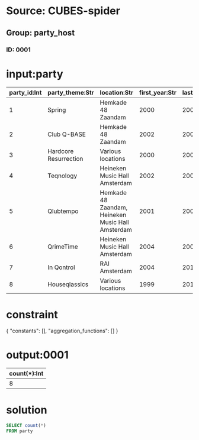 # Source: CUBES-spider
## Group: party_host
### ID: 0001

# input:party

| party_id:Int | party_theme:Str | location:Str | first_year:Str | last_year:Str | number_of_hosts:Int |
|---|---|---|---|---|---|
| 1 | Spring | Hemkade 48 Zaandam | 2000 | 2001 | 5 |
| 2 | Club Q-BASE | Hemkade 48 Zaandam | 2002 | 2002 | 23 |
| 3 | Hardcore Resurrection | Various locations | 2000 | 2003 | 4 |
| 4 | Teqnology | Heineken Music Hall Amsterdam | 2002 | 2004 | 6 |
| 5 | Qlubtempo | Hemkade 48 Zaandam, Heineken Music Hall Amsterdam | 2001 | 2007 | 31 |
| 6 | QrimeTime | Heineken Music Hall Amsterdam | 2004 | 2007 | 4 |
| 7 | In Qontrol | RAI Amsterdam | 2004 | 2010 | 7 |
| 8 | Houseqlassics | Various locations | 1999 | 2010 | 18 |

# constraint

{
  "constants": [],
  "aggregation_functions": []
}

# output:0001

| count(*):Int |
|---|
| 8 |

# solution

```sql
SELECT count(*)
FROM party
```

